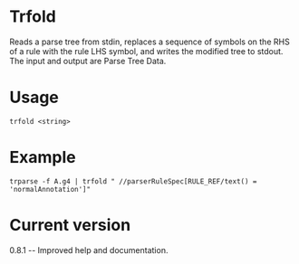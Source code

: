 # Trfold

Reads a parse tree from stdin, replaces a sequence of symbols on
the RHS of a rule with the rule LHS symbol, and writes the modified tree
to stdout. The input and output are Parse Tree Data.

# Usage

    trfold <string>

# Example

    trparse -f A.g4 | trfold " //parserRuleSpec[RULE_REF/text() = 'normalAnnotation']"

# Current version

0.8.1 -- Improved help and documentation.
